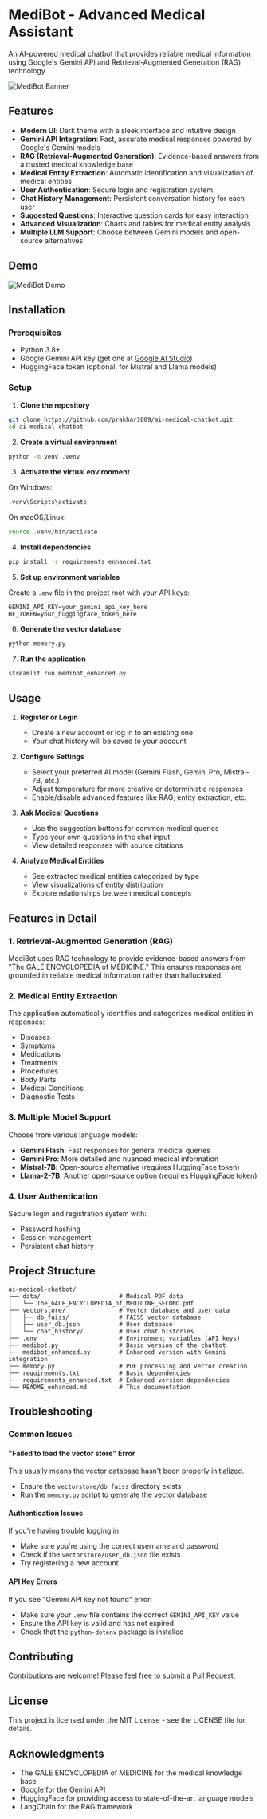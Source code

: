 # MediBot - Advanced Medical Assistant

An AI-powered medical chatbot that provides reliable medical information using Google's Gemini API and Retrieval-Augmented Generation (RAG) technology.

![MediBot Banner](https://img.freepik.com/free-vector/gradient-medical-logo-template_23-2149613549.jpg)

## Features

- **Modern UI**: Dark theme with a sleek interface and intuitive design
- **Gemini API Integration**: Fast, accurate medical responses powered by Google's Gemini models
- **RAG (Retrieval-Augmented Generation)**: Evidence-based answers from a trusted medical knowledge base
- **Medical Entity Extraction**: Automatic identification and visualization of medical entities
- **User Authentication**: Secure login and registration system
- **Chat History Management**: Persistent conversation history for each user
- **Suggested Questions**: Interactive question cards for easy interaction
- **Advanced Visualization**: Charts and tables for medical entity analysis
- **Multiple LLM Support**: Choose between Gemini models and open-source alternatives

## Demo

![MediBot Demo](https://i.imgur.com/example.png)

## Installation

### Prerequisites

- Python 3.8+
- Google Gemini API key (get one at [Google AI Studio](https://aistudio.google.com/app/apikey))
- HuggingFace token (optional, for Mistral and Llama models)

### Setup

1. **Clone the repository**

```bash
git clone https://github.com/prakhar1009/ai-medical-chatbot.git
cd ai-medical-chatbot
```

2. **Create a virtual environment**

```bash
python -m venv .venv
```

3. **Activate the virtual environment**

On Windows:
```bash
.venv\Scripts\activate
```

On macOS/Linux:
```bash
source .venv/bin/activate
```

4. **Install dependencies**

```bash
pip install -r requirements_enhanced.txt
```

5. **Set up environment variables**

Create a `.env` file in the project root with your API keys:

```
GEMINI_API_KEY=your_gemini_api_key_here
HF_TOKEN=your_huggingface_token_here
```

6. **Generate the vector database**

```bash
python memory.py
```

7. **Run the application**

```bash
streamlit run medibot_enhanced.py
```

## Usage

1. **Register or Login**
   - Create a new account or log in to an existing one
   - Your chat history will be saved to your account

2. **Configure Settings**
   - Select your preferred AI model (Gemini Flash, Gemini Pro, Mistral-7B, etc.)
   - Adjust temperature for more creative or deterministic responses
   - Enable/disable advanced features like RAG, entity extraction, etc.

3. **Ask Medical Questions**
   - Use the suggestion buttons for common medical queries
   - Type your own questions in the chat input
   - View detailed responses with source citations

4. **Analyze Medical Entities**
   - See extracted medical entities categorized by type
   - View visualizations of entity distribution
   - Explore relationships between medical concepts

## Features in Detail

### 1. Retrieval-Augmented Generation (RAG)

MediBot uses RAG technology to provide evidence-based answers from "The GALE ENCYCLOPEDIA of MEDICINE." This ensures responses are grounded in reliable medical information rather than hallucinated.

### 2. Medical Entity Extraction

The application automatically identifies and categorizes medical entities in responses:
- Diseases
- Symptoms
- Medications
- Treatments
- Procedures
- Body Parts
- Medical Conditions
- Diagnostic Tests

### 3. Multiple Model Support

Choose from various language models:
- **Gemini Flash**: Fast responses for general medical queries
- **Gemini Pro**: More detailed and nuanced medical information
- **Mistral-7B**: Open-source alternative (requires HuggingFace token)
- **Llama-2-7B**: Another open-source option (requires HuggingFace token)

### 4. User Authentication

Secure login and registration system with:
- Password hashing
- Session management
- Persistent chat history

## Project Structure

```
ai-medical-chatbot/
├── data/                      # Medical PDF data
│   └── The_GALE_ENCYCLOPEDIA_of_MEDICINE_SECOND.pdf
├── vectorstore/               # Vector database and user data
│   ├── db_faiss/              # FAISS vector database
│   ├── user_db.json           # User database
│   └── chat_history/          # User chat histories
├── .env                       # Environment variables (API keys)
├── medibot.py                 # Basic version of the chatbot
├── medibot_enhanced.py        # Enhanced version with Gemini integration
├── memory.py                  # PDF processing and vector creation
├── requirements.txt           # Basic dependencies
├── requirements_enhanced.txt  # Enhanced version dependencies
└── README_enhanced.md         # This documentation
```

## Troubleshooting

### Common Issues

#### "Failed to load the vector store" Error

This usually means the vector database hasn't been properly initialized.
- Ensure the `vectorstore/db_faiss` directory exists
- Run the `memory.py` script to generate the vector database

#### Authentication Issues

If you're having trouble logging in:
- Make sure you're using the correct username and password
- Check if the `vectorstore/user_db.json` file exists
- Try registering a new account

#### API Key Errors

If you see "Gemini API key not found" error:
- Make sure your `.env` file contains the correct `GEMINI_API_KEY` value
- Ensure the API key is valid and has not expired
- Check that the `python-dotenv` package is installed

## Contributing

Contributions are welcome! Please feel free to submit a Pull Request.

## License

This project is licensed under the MIT License - see the LICENSE file for details.

## Acknowledgments

- The GALE ENCYCLOPEDIA of MEDICINE for the medical knowledge base
- Google for the Gemini API
- HuggingFace for providing access to state-of-the-art language models
- LangChain for the RAG framework
